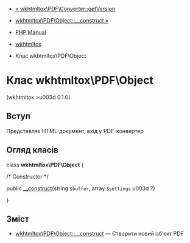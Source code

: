 - [« wkhtmltox\PDF\Converter::getVersion](wkhtmltox-pdf-converter.getversion.md)
- [wkhtmltox\PDF\Object::\_\_construct »](wkhtmltox-pdf-object.construct.md)

- [PHP Manual](index.md)
- [wkhtmltox](book.wkhtmltox.md)
- Клас wkhtmltox\PDF\Object

# Клас wkhtmltox\PDF\Object

(wkhtmltox \>u003d 0.1.0)

## Вступ

Представляє HTML-документ, вхід у PDF-конвертер

## Огляд класів

class **wkhtmltox\PDF\Object** {

/\* Constructor \*/

public [\_\_construct](wkhtmltox-pdf-object.construct.md)(string
`$buffer`, array `$settings` u003d ?)

}

## Зміст

- [wkhtmltox\PDF\Object::\_\_construct](wkhtmltox-pdf-object.construct.md)
— Створити новий об'єкт PDF
